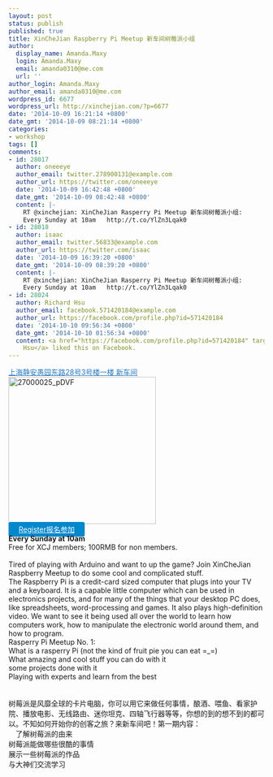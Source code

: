 ```yaml
---
layout: post
status: publish
published: true
title: XinCheJian Raspberry Pi Meetup 新车间树莓派小组
author:
  display_name: Amanda.Maxy
  login: Amanda.Maxy
  email: amanda0310@me.com
  url: ''
author_login: Amanda.Maxy
author_email: amanda0310@me.com
wordpress_id: 6677
wordpress_url: http://xinchejian.com/?p=6677
date: '2014-10-09 16:21:14 +0800'
date_gmt: '2014-10-09 08:21:14 +0800'
categories:
- workshop
tags: []
comments:
- id: 28017
  author: oneeeye
  author_email: twitter.278900131@example.com
  author_url: https://twitter.com/oneeeye
  date: '2014-10-09 16:42:48 +0800'
  date_gmt: '2014-10-09 08:42:48 +0800'
  content: |-
    RT @xinchejian: XinCheJian Rasperry Pi Meetup 新车间树莓派小组:
    Every Sunday at 10am   http://t.co/YlZn3Lqak0
- id: 28018
  author: isaac
  author_email: twitter.56833@example.com
  author_url: https://twitter.com/isaac
  date: '2014-10-09 16:39:20 +0800'
  date_gmt: '2014-10-09 08:39:20 +0800'
  content: |-
    RT @xinchejian: XinCheJian Rasperry Pi Meetup 新车间树莓派小组:
    Every Sunday at 10am   http://t.co/YlZn3Lqak0
- id: 28024
  author: Richard Hsu
  author_email: facebook.571420184@example.com
  author_url: https://facebook.com/profile.php?id=571420184
  date: '2014-10-10 09:56:34 +0800'
  date_gmt: '2014-10-10 01:56:34 +0800'
  content: <a href="https://facebook.com/profile.php?id=571420184" target="_blank">Richard
    Hsu</a> liked this on Facebook.
---
```

<p><a style="color: #2578bf;" href="http://xinchejian.huodongxing.com/event/map/5244063275800" target="_blank">上海静安愚园东路28号3号楼一楼 新车间</a><br />
<a href="http://xinchejian.com/wp-content/uploads/2014/10/27000025_pDVF.jpg"><img src="http://xinchejian.com/wp-content/uploads/2014/10/27000025_pDVF-290x290.jpg" alt="27000025_pDVF" width="290" height="290" class="aligncenter size-thumbnail wp-image-6679" /></a><br />
<a style="background-color:#0088CC;color:white;border-radius:4px;cursor:pointer;font-size:14px;padding:6px 20px;" href="http://www.huodongxing.com/go/RP" target="_blank" title="立即报名">Register报名参加</a><br />
<strong>Every Sunday at 10am </strong><br />
Free for XCJ members; 100RMB for non members.<br />
<!--:en--><br />
Tired of playing with Arduino and want to up the game? Join XinCheJian Raspberry Meetup to do some cool and complicated stuff.<br />
The Raspberry Pi is a credit-card sized computer that plugs into your TV and a keyboard. It is a capable little computer which can be used in electronics projects, and for many of the things that your desktop PC does, like spreadsheets, word-processing and games. It also plays high-definition video. We want to see it being used all over the world to learn how computers work, how to manipulate the electronic world around them, and how to program.<br />
Rasperry Pi Meetup No. 1:<br />
    What is a rasperry Pi (not the kind of fruit pie you can eat =_=)<br />
    What amazing and cool stuff you can do with it<br />
    some projects done with it<br />
    Playing with experts and learn from the best<br />
<!--:--><br />
<!--:zh--><br />
树莓派是风靡全球的卡片电脑，你可以用它来做任何事情，酿酒、喂鱼、看家护院、播放电影、无线路由、迷你坦克、四轴飞行器等等，你想的到的想不到的都可以。不知如何开始你的创客之旅？来新车间吧！第一期内容：<br />
　了解树莓派的由来<br />
    树莓派能做哪些很酷的事情<br />
    展示一些树莓派的作品<br />
  与大神们交流学习<br />
<!--:--></p>
